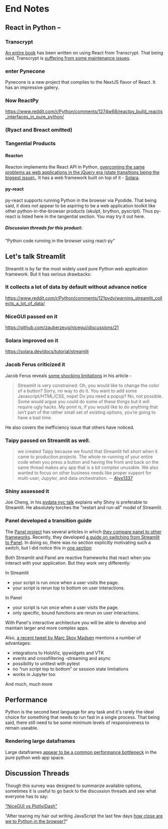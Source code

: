 # End Notes


## React in Python –

### Transcrypt

[An entire book](https://pyreact.com) has been written on using React from Transcrypt. That being said,
Transcrypt is [suffering from some maintenance issues](https://may69.com/downgrades-and-upgrades-to-the-rating-of-pure-python-web-application-solutions/).

### enter Pynecone
Pynecone is a new project that compiles to the NextJS flavor of React. It has an impressive gallery.

### Now ReactPy

https://www.reddit.com/r/Python/comments/1274w68/reactpy_build_reactjs_interfaces_in_pure_python/

### (Ryact and Breact omitted)

### Tangential Products
#### Reacton
Reacton implements the React API in Python, [overcoming the same problems as web applications in the jQuery era (state transitions being the biggest issue).](https://www.reddit.com/r/Python/comments/zkxq1j/reacton_a_pure_python_port_of_react_for_ipywidgets/). It has a web framework built on top of it - [Solara](https://solara.dev).


#### py-react
py-react supports running Python in the browser via Pyodide. That being said, it does not appear to be aspiring to be a web application toolkit like other python-in-the-browser products (skulpt, brython, pyscript). Thus py-react is listed here in the tangential section. You may try it out here.

##### Discussion threads for this product:

“Python code running in the browser using react-py“

## Let's talk Streamlit

Streamlit is by far the most widely used pure Python web application framework. But it has serious drawbacks:

### It collects a lot of data by default without advance notice

https://www.reddit.com/r/Python/comments/121pvdy/warning_streamlit_collects_a_lot_of_data/

### NiceGUI passed on it

https://github.com/zauberzeug/nicegui/discussions/21

### Solara improved on it

https://solara.dev/docs/tutorial/streamlit

### Jacob Ferus criticized it

Jacob Ferus reveals [some shocking limitations](https://medium.com/@dreamferus/should-you-build-your-next-app-in-streamlit-b01adc007f1c) in his article - 

> Streamlit is very constrained. Oh, you would like to change the color of a button? Sorry, no way to do it. You want to add some Javascript/HTML/CSS, nope! Do you need a popup? No, not possible. Some would argue you could do some of these things but it will require ugly hacks. My point is, if you would like to do anything that isn’t part of the rather small set of existing options, you’re going to have a bad time. 

He also covers the inefficiency issue that others have noticed.

### Taipy passed on Streamlit as well.

> we created Taipy because we found that Streamlit fell short when it came to production projects. The whole re-running of your entire code when you press a button and having the front and back on the same thread makes any app that is a bit complex unusable. We also wanted to focus on other business needs like proper support for multi-user, Jupyter, and data orchestration.
> -- [Alyx1337](https://www.reddit.com/r/Python/comments/171dyn9/comment/k3st6ns/?utm_source=share&utm_medium=web2x&context=3)

### Shiny assessed it

Joe Cheng, in his [pydata nyc talk](https://youtu.be/ijRBbtT2tgc?t=342) explains why Shiny is preferable to Streamlit. He absolutely torches the "restart and run-all" model of Streamlit.

### Panel developed a transition guide



The [Panel project](https://panel.holoviz.org) has several articles in which [they compare panel to other frameworks](https://panel.holoviz.org/explanation/index.html#technology-comparisons). Recently, they developed [a guide on switching from Streamlit to Panel](https://panel.holoviz.org/how_to/streamlit_migration/index.html). In doing so, there was no section explicitly motivating such a switch, but I did notice this in [one section](https://panel.holoviz.org/how_to/streamlit_migration/interactivity.html):

Both Streamlit and Panel are reactive frameworks that react when you interact with your application. But they work very differently:

In Streamlit

- your script is run once when a user visits the page.
- your script is rerun top to bottom on user interactions.

In Panel
- your script is run once when a user visits the page.
- only specific, bound functions are rerun on user interactions.

With Panel's interactive architecture you will be able to develop and maintain larger and more complex apps.

Also, [a recent tweet by Marc Skov Madsen](https://twitter.com/MarcSkovMadsen/status/1676958078632353792) mentions a number of advantages:

- integrations to HoloViz, ipywidgets and VTK
- events and crossfiltering
-streaming and async
- possibility to unittest with pytest
- no “run script top to bottom” or session state limitations
- works in Jupyter too

And much, much more


## Performance

Python is the second best language for any task and it's rarely the ideal choice for something that needs to run fast in a single process. That being said, there still need to be some minimum levels of responsiveness to remain useable.

### Rendering large dataframes

Large dataframes [appear to be a common performance bottleneck](https://www.reddit.com/r/Python/comments/13fegbp/comment/jjxntwe/?utm_source=share&utm_medium=web2x&context=3) in the pure python web app space.


## Discussion Threads

Though this survey was designed to summarize available options, sometimes it is useful to go back to the discussion threads and see what everyone has to say:

["NiceGUI vs Plotly/Dash"](https://www.reddit.com/r/nicegui/comments/13c23l8/nicegui_vs_plotlydash/)

"After tearing my hair out writing JavaScript the last few days [how close are we to Python in the browser?](https://www.reddit.com/r/Python/comments/13ccenx/after_tearing_my_hair_out_writing_javascript_the/)"